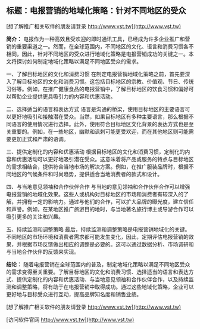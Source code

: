## **标题：电报营销的地域化策略：针对不同地区的受众**

[想了解推广相关软件的朋友请登录 http://www.vst.tw](http://www.vst.tw)

**简介：**
电报作为一种高效且受欢迎的即时通讯工具，已经成为许多企业推广和营销的重要渠道之一。然而，在全球范围内，不同地区的文化、语言和消费习惯各不相同，因此，针对不同地区的受众进行地域化策略是电报营销成功的关键之一。本文将探讨如何制定地域化策略以满足不同地区受众的需求。

一、了解目标地区的文化和消费习惯
在制定电报营销地域化策略之前，首先要深入了解目标地区的文化和消费习惯。这包括目标地区的宗教、价值观、节日、传统习俗等。例如，在推广健康食品的电报营销中，了解目标地区的饮食习惯和偏好可以帮助企业提供更具吸引力的内容和优惠活动。

二、选择适当的语言和表达方式
语言是沟通的桥梁，使用目标地区的主要语言可以更好地吸引和接触潜在受众。当然，如果目标地区有多种主要语言，那么根据不同语言的使用情况进行选择。此外，使用符合目标地区文化背景的表达方式也是至关重要的。例如，在一些地区，幽默和讽刺可能更受欢迎，而在其他地区则可能需要更加正式和严肃的语调。

三、提供定制化的内容和优惠活动
根据目标地区的文化和消费习惯，定制化的内容和优惠活动可以更好地吸引潜在受众。这意味着将产品或服务的特点与目标地区的需求相结合，提供符合当地市场的解决方案。例如，在推广服装品牌时，根据不同地区的气候条件和时尚趋势，提供适合当地消费者的款式和设计。

四、与当地意见领袖和合作伙伴合作
与当地的意见领袖和合作伙伴合作可以增强电报营销的地域化效果。这些人或机构对目标地区的市场和消费者有较深入的了解，并拥有一定的影响力。通过与他们的合作，可以扩大品牌的曝光度，建立信任和声誉。例如，在某地区推广旅游目的地时，与当地著名旅行博主或导游合作可以吸引更多的关注和兴趣。

五、持续监测和调整策略
最后，持续监测和调整策略是电报营销地域化的关键。不同地区的市场环境和消费者需求都可能发生变化，因此，定期评估电报营销的效果，并根据市场反馈做出相应的调整是必要的。这可以通过数据分析、市场调研和与当地合作伙伴的反馈来实现。

**结论：**
随着电报营销在全球范围内的普及，制定地域化策略以满足不同地区受众的需求变得至关重要。了解目标地区的文化和消费习惯、选择适当的语言和表达方式、提供定制化的内容和优惠活动、与当地意见领袖和合作伙伴合作，以及持续监测和调整策略，将有助于在电报营销中取得成功。通过这些地域化策略，企业可以更好地与目标受众进行互动，提高品牌知名度和销售业绩。

[想了解推广相关软件的朋友请登录 http://www.vst.tw](http://www.vst.tw)


[访问软件官网 http://www.vst.tw](http://www.vst.tw)
